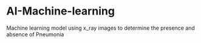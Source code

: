 # AI-Machine-learning
Machine learning model using x_ray images to determine the presence and absence of Pneumonia
